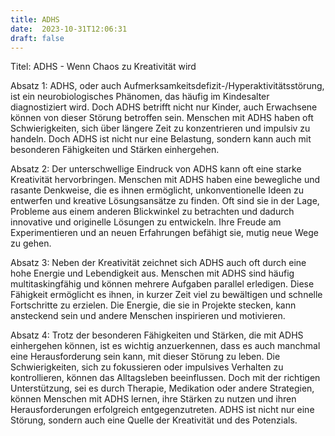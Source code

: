 ```yaml
---
title: ADHS
date:  2023-10-31T12:06:31
draft: false
---
```


Titel: ADHS - Wenn Chaos zu Kreativität wird

Absatz 1:
ADHS, oder auch Aufmerksamkeitsdefizit-/Hyperaktivitätsstörung, ist ein neurobiologisches Phänomen, das häufig im Kindesalter diagnostiziert wird. Doch ADHS betrifft nicht nur Kinder, auch Erwachsene können von dieser Störung betroffen sein. Menschen mit ADHS haben oft Schwierigkeiten, sich über längere Zeit zu konzentrieren und impulsiv zu handeln. Doch ADHS ist nicht nur eine Belastung, sondern kann auch mit besonderen Fähigkeiten und Stärken einhergehen.

Absatz 2:
Der unterschwellige Eindruck von ADHS kann oft eine starke Kreativität hervorbringen. Menschen mit ADHS haben eine bewegliche und rasante Denkweise, die es ihnen ermöglicht, unkonventionelle Ideen zu entwerfen und kreative Lösungsansätze zu finden. Oft sind sie in der Lage, Probleme aus einem anderen Blickwinkel zu betrachten und dadurch innovative und originelle Lösungen zu entwickeln. Ihre Freude am Experimentieren und an neuen Erfahrungen befähigt sie, mutig neue Wege zu gehen.

Absatz 3:
Neben der Kreativität zeichnet sich ADHS auch oft durch eine hohe Energie und Lebendigkeit aus. Menschen mit ADHS sind häufig multitaskingfähig und können mehrere Aufgaben parallel erledigen. Diese Fähigkeit ermöglicht es ihnen, in kurzer Zeit viel zu bewältigen und schnelle Fortschritte zu erzielen. Die Energie, die sie in Projekte stecken, kann ansteckend sein und andere Menschen inspirieren und motivieren.

Absatz 4:
Trotz der besonderen Fähigkeiten und Stärken, die mit ADHS einhergehen können, ist es wichtig anzuerkennen, dass es auch manchmal eine Herausforderung sein kann, mit dieser Störung zu leben. Die Schwierigkeiten, sich zu fokussieren oder impulsives Verhalten zu kontrollieren, können das Alltagsleben beeinflussen. Doch mit der richtigen Unterstützung, sei es durch Therapie, Medikation oder andere Strategien, können Menschen mit ADHS lernen, ihre Stärken zu nutzen und ihren Herausforderungen erfolgreich entgegenzutreten. ADHS ist nicht nur eine Störung, sondern auch eine Quelle der Kreativität und des Potenzials.